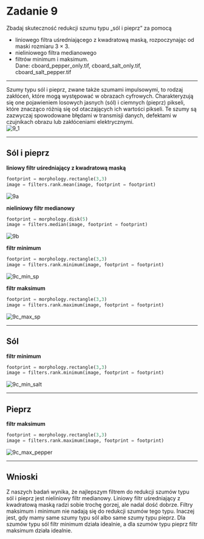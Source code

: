 # Zadanie 9

Zbadaj skuteczność redukcji szumu typu „sól i pieprz” za pomocą  
- liniowego filtra uśredniającego z kwadratową maską, rozpoczynając od maski rozmiaru 3 × 3.  
- nieliniowego filtra medianowego  
- filtrów minimum i maksimum.  
Dane: cboard_pepper_only.tif, cboard_salt_only.tif, cboard_salt_pepper.tif  

---

Szumy typu sól i pieprz, zwane także szumami impulsowymi, to rodzaj zakłóceń, które mogą występować w obrazach cyfrowych. Charakteryzują się one pojawieniem losowych jasnych (sól) i ciemnych (pieprz) pikseli, które znacząco różnią się od otaczających ich wartości pikseli. Te szumy są zazwyczaj spowodowane błędami w transmisji danych, defektami w czujnikach obrazu lub zakłóceniami elektrycznymi.  
![9_1](<Zadanie 9/9_1.PNG>)

---
## Sól i pieprz

**liniowy filtr uśredniający z kwadratową maską**
```python
footprint = morphology.rectangle(3,3)
image = filters.rank.mean(image, footprint = footprint)
```
![9a](<Zadanie 9/9a.PNG>)

**nieliniowy filtr medianowy**
```python
footprint = morphology.disk(5)
image = filters.median(image, footprint = footprint)
```
![9b](<Zadanie 9/9b.PNG>)

**filtr minimum**
```python
footprint = morphology.rectangle(3,3)
image = filters.rank.minimum(image, footprint = footprint)
```
![9c_min_sp](<Zadanie 9/9c_min_sp.PNG>)

**filtr maksimum**
```python
footprint = morphology.rectangle(3,3)
image = filters.rank.maximum(image, footprint = footprint)
```
![9c_max_sp](<Zadanie 9/9c_max_sp.PNG>)

---
## Sól

**filtr minimum**
```python
footprint = morphology.rectangle(3,3)
image = filters.rank.minimum(image, footprint = footprint)
```
![9c_min_salt](<Zadanie 9/9c_min_salt.PNG>)

---
## Pieprz

**filtr maksimum**
```python
footprint = morphology.rectangle(3,3)
image = filters.rank.maximum(image, footprint = footprint)
```
![9c_max_pepper](<Zadanie 9/9c_max_pepper.PNG>)

---
## Wnioski
Z naszych badań wynika, że najlepszym filtrem do redukcji szumów typu sól i pieprz jest nieliniowy filtr medianowy. Liniowy filtr uśredniający z kwadratową maską radzi sobie trochę gorzej, ale nadal dość dobrze. Filtry maksimum i minimum nie nadają się do redukcji szumów tego typu. Inaczej jest, gdy mamy same szumy typu sól albo same szumy typu pieprz. Dla szumów typu sól filtr minimum działa idealnie, a dla szumów typu pieprz filtr maksimum działa idealnie.